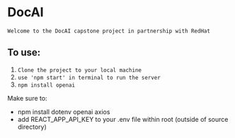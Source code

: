 # DocAI

```
Welcome to the DocAI capstone project in partnership with RedHat 
```

## To use:
1. ``Clone the project to your local machine ``
2. ``use 'npm start' in terminal to run the server``
3. ``npm install openai``



Make sure to: 
- npm install dotenv openai axios 
- add REACT_APP_API_KEY to your .env file within root (outside of source directory)